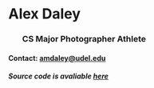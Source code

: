 <html>
 <head>
   <h1 id = "topPageTitle">Alex Daley</h1>
   <h3 id = "threeBulletsHeader">
     <ul id = "threeBulletsList">
       <p id = "threeBulletsText">
         CS Major
         Photographer
         Athlete
       </p>
     </ul>
   </h3>
   <h4 id = "contact email">
     Contact: <a href = "mailto: amdaley@udel.edu"> amdaley@udel.edu </a> 
   </h4>
 </head>
 <body>
   <div>
   </div>
   <h5 id = "link2SourceCode">
     Source code is avaliable <a href = "https://github.com/ad-creations/ad-creations.github.io" target = "_blank" > here </a> 
   </h5>
 </body> 
</html>












